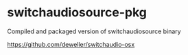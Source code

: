 # switchaudiosource-pkg
Compiled and packaged version of switchaudiosource binary

https://github.com/deweller/switchaudio-osx
